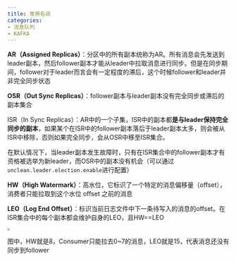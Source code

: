 ```yaml
---
title: 常用名词
categories: 
- 消息队列
- KAFKA
---
```


**AR（Assigned Replicas）**：分区中的所有副本统称为AR。所有消息会先发送到leader副本，然后follower副本才能从leader中拉取消息进行同步。但是在同步期间，follower对于leader而言会有一定程度的滞后，这个时候follower和leader并非完全同步状态

**OSR（Out Sync Replicas）**：follower副本与leader副本没有完全同步或滞后的副本集合

ISR（In Sync Replicas）：AR中的一个子集，ISR中的副本都**是与leader保持完全同步的副本**，如果某个在ISR中的follower副本落后于leader副本太多，则会被从ISR中移除，否则如果完全同步，会从OSR中移至ISR集合。

在默认情况下，当leader副本发生故障时，只有在ISR集合中的follower副本才有资格被选举为新leader，而OSR中的副本没有机会（可以通过`unclean.leader.election.enable`进行配置）

**HW（High Watermark）**：高水位，它标识了一个特定的消息偏移量（offset），消费者只能拉取到这个水位 offset 之前的消息

**LEO（Log End Offset）**：标识当前日志文件中下一条待写入的消息的offset。在ISR集合中的每个副本都会维护自身的LEO，且HW==LEO

<img src="https://xiaoflyfish.oss-cn-beijing.aliyuncs.com/image/20210219154545.png" style="zoom:33%;" />

图中，HW就是8，Consumer只能拉去0~7的消息，LEO就是15，代表消息还没有同步到follower

